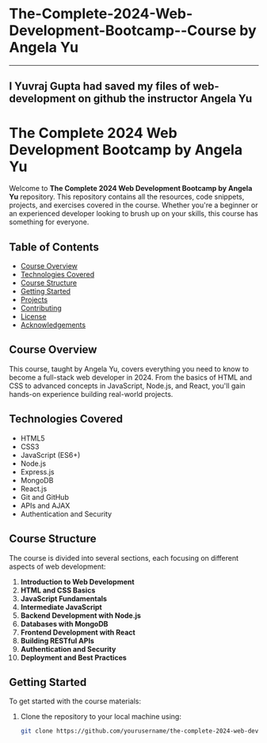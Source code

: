 # The-Complete-2024-Web-Development-Bootcamp--Course by Angela Yu
<hr>
<h2>I Yuvraj Gupta had saved my files of web-development on github the instructor Angela Yu</h2>



# The Complete 2024 Web Development Bootcamp by Angela Yu

Welcome to **The Complete 2024 Web Development Bootcamp by Angela Yu** repository. This repository contains all the resources, code snippets, projects, and exercises covered in the course. Whether you're a beginner or an experienced developer looking to brush up on your skills, this course has something for everyone.

## Table of Contents

- [Course Overview](#course-overview)
- [Technologies Covered](#technologies-covered)
- [Course Structure](#course-structure)
- [Getting Started](#getting-started)
- [Projects](#projects)
- [Contributing](#contributing)
- [License](#license)
- [Acknowledgements](#acknowledgements)

## Course Overview

This course, taught by Angela Yu, covers everything you need to know to become a full-stack web developer in 2024. From the basics of HTML and CSS to advanced concepts in JavaScript, Node.js, and React, you'll gain hands-on experience building real-world projects.

## Technologies Covered

- HTML5
- CSS3
- JavaScript (ES6+)
- Node.js
- Express.js
- MongoDB
- React.js
- Git and GitHub
- APIs and AJAX
- Authentication and Security

## Course Structure

The course is divided into several sections, each focusing on different aspects of web development:

1. **Introduction to Web Development**
2. **HTML and CSS Basics**
3. **JavaScript Fundamentals**
4. **Intermediate JavaScript**
5. **Backend Development with Node.js**
6. **Databases with MongoDB**
7. **Frontend Development with React**
8. **Building RESTful APIs**
9. **Authentication and Security**
10. **Deployment and Best Practices**

## Getting Started

To get started with the course materials:

1. Clone the repository to your local machine using:
   ```bash
   git clone https://github.com/yourusername/the-complete-2024-web-development-bootcamp.git

